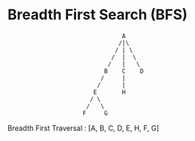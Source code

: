 # Breadth First Search (BFS)

                                    A
                                   /|\  
                                  / | \ 
                                 /  |  \
                                /   |   \
                               B    C    D
                              /     |
                             /      | 
                            E       H
                           / \    
                          /   \  
                         F     G

Breadth First Traversal : [A, B, C, D, E, H, F, G] 
                                    
